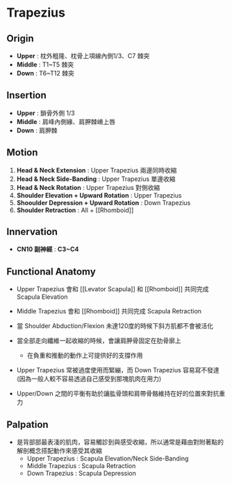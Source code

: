# Trapezius
## Origin
* **Upper** : 枕外粗隆、枕骨上項線內側1/3、C7 棘突
* **Middle** : T1~T5 棘突
* **Down** : T6~T12 棘突  

## Insertion
* **Upper** : 鎖骨外側 1/3
* **Middle** : 肩峰內側緣、肩胛棘嵴上唇
* **Down** : 肩胛棘  

## Motion
1. **Head & Neck Extension** : Upper Trapezius 兩邊同時收縮
2. **Head & Neck Side-Banding** : Upper Trapezius 單邊收縮
3. **Head & Neck Rotation** : Upper Trapezius 對側收縮
4. **Shoulder Elevation + Upward Rotation** : Upper Trapezius
5. **Shooulder Depression + Upward Rotation** : Down Trapezius
6. **Shoulder Retraction** : All + [[Rhomboid]]

## Innervation
* **CN10 副神經** : **C3~C4**  

## Functional Anatomy
 * Upper Trapezius 會和 [[Levator Scapula]] 和 [[Rhomboid]] 共同完成 Scapula Elevation  
 
 * Middle Trapezius 會和 [[Rhomboid]] 共同完成 Scapula Retraction  
 
 * 當 Shoulder Abduction/Flexion 未達120度的時候下斜方肌都不會被活化  
 
 * 當全部走向纖維一起收縮的時候，會讓肩胛骨固定在肋骨廓上
	 * 在負重和推動的動作上可提供好的支撐作用  

 *  Upper Trapezius 常被過度使用而緊繃，而 Down Trapezius 容易寫不發達(因為一般人較不容易透過自己感受到那塊肌肉在用力)  
 
 *  Upper/Down 之間的平衡有助於讓肱骨頭和肩帶骨骼維持在好的位置來對抗重力  
 
## Palpation
* 是背部部最表淺的肌肉，容易觸診到與感受收縮，所以通常是藉由對附著點的解剖概念搭配動作來感受其收縮
	* Upper Trapezius : Scapula Elevation/Neck Side-Banding
	* Middle Trapezius : Scapula Retraction
	* Down Trapezius : Scapula Depression